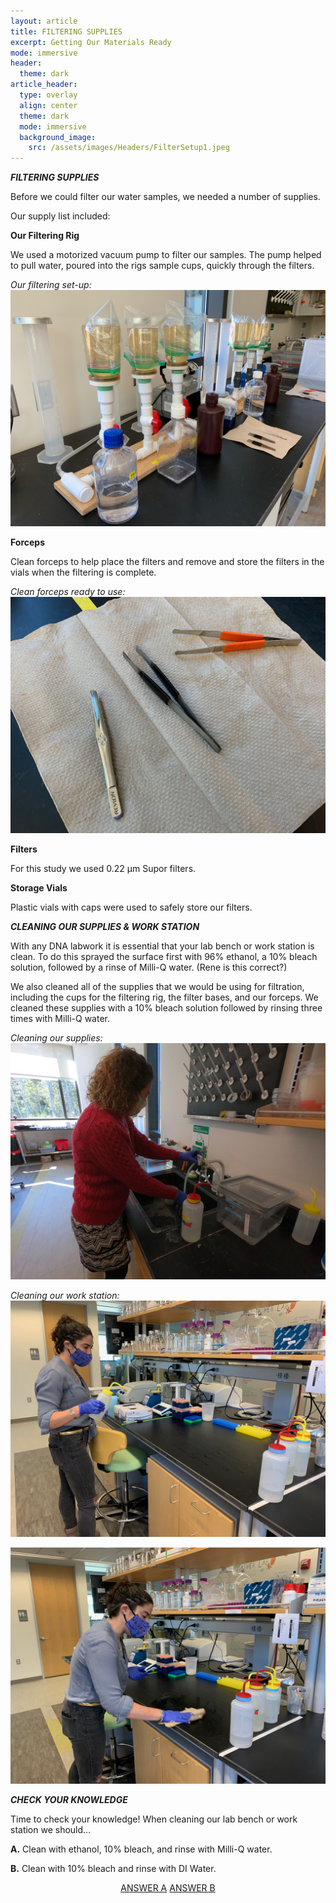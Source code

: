 ```yaml
---
layout: article
title: FILTERING SUPPLIES
excerpt: Getting Our Materials Ready
mode: immersive
header:
  theme: dark
article_header:
  type: overlay
  align: center
  theme: dark
  mode: immersive
  background_image:
    src: /assets/images/Headers/FilterSetup1.jpeg
---
```


***FILTERING SUPPLIES***

Before we could filter our water samples, we needed a number of supplies. 

Our supply list included:


**Our Filtering Rig**   

We used a motorized vacuum pump to filter our samples. The pump helped to pull water, poured into the rigs sample cups, quickly through the filters. 

*Our filtering set-up:*
![FilterRig2](/assets/images/BIG-FILT/FilterRig2.jpeg)      




**Forceps**

Clean forceps to help place the filters and remove and store the filters in the vials when the filtering is complete.

*Clean forceps ready to use:*
![Forceps1](/assets/images/BIG-FILT/Forceps1.jpeg)      




**Filters**

For this study we used 0.22 μm Supor filters.     



**Storage Vials**

Plastic vials with caps were used to safely store our filters.                    





***CLEANING OUR SUPPLIES & WORK STATION***   

With any DNA labwork it is essential that your lab bench or work station is clean. To do this sprayed the surface first with 96% ethanol, a 10% bleach solution, followed by a rinse of Milli-Q water. (Rene is this correct?)

We also cleaned all of the supplies that we would be using for filtration, including the cups for the filtering rig, the filter bases, and our forceps. We cleaned these supplies with a 10% bleach solution followed by rinsing three times with Milli-Q water.

*Cleaning our supplies:*   
![Cleaning1](/assets/images/BIG-FILT/Cleaning1.JPG) 

*Cleaning our work station:*
![Cleaning2](/assets/images/BIG-FILT/Cleaning2.jpeg) 

![Cleaning3](/assets/images/BIG-FILT/Cleaning3.jpeg)            






***CHECK YOUR KNOWLEDGE***

Time to check your knowledge! When cleaning our lab bench or work station we should...

**A.** Clean with ethanol, 10% bleach, and rinse with Milli-Q water. 

**B.** Clean with 10% bleach and rinse with DI Water. 



<p align="center">
<a class="button button--outline-primary button--pill" href="Filter1">ANSWER A</a> <a class="button button--outline-primary button--pill" href="Filter2">ANSWER B</a> 
